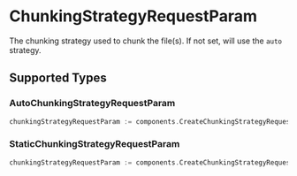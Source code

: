 # ChunkingStrategyRequestParam

The chunking strategy used to chunk the file(s). If not set, will use the `auto` strategy.


## Supported Types

### AutoChunkingStrategyRequestParam

```go
chunkingStrategyRequestParam := components.CreateChunkingStrategyRequestParamAutoChunkingStrategyRequestParam(components.AutoChunkingStrategyRequestParam{/* values here */})
```

### StaticChunkingStrategyRequestParam

```go
chunkingStrategyRequestParam := components.CreateChunkingStrategyRequestParamStaticChunkingStrategyRequestParam(components.StaticChunkingStrategyRequestParam{/* values here */})
```

